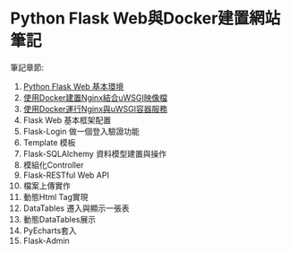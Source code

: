 # Python Flask Web與Docker建置網站筆記

筆記章節:
1. [Python Flask Web 基本環境](/WnMOqi1GR4SPBb1yeISy9w)
2. [使用Docker建置Nginx結合uWSGI映像檔](/CVdNFGTyTqKoMZRwauV2eg)
3. [使用Docker運行Nginx與uWSGI容器服務](/0VSgSzPHTfaAfwcO3mVZ1Q)
4. Flask Web 基本框架配置
5. Flask-Login 做一個登入驗證功能
6. Template 模板
7. Flask-SQLAlchemy 資料模型建置與操作
8. 模組化Controller
9. Flask-RESTful Web API
10. 檔案上傳實作
11. 動態Html Tag實現
12. DataTables 遷入與顯示一張表
13. 動態DataTables展示
14. PyEcharts套入
15. Flask-Admin


